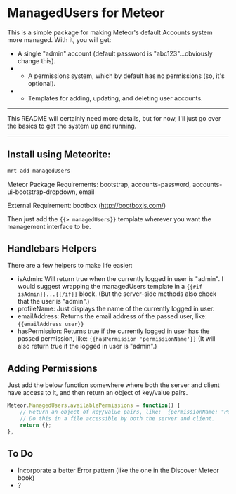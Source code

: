 ManagedUsers for Meteor
========================

This is a simple package for making Meteor's default Accounts system more managed.
With it, you will get:
* A single "admin" account (default password is "abc123"...obviously change this).
* * A permissions system, which by default has no permissions (so, it's optional).
* * Templates for adding, updating, and deleting user accounts.

----------------------

This README will certainly need more details, but for now, I'll just go over the basics to get the system up and running.

----------------------

Install using Meteorite:
-------------------------
``` sh
mrt add managedUsers
```	
Meteor Package Requirements: bootstrap, accounts-password, accounts-ui-bootstrap-dropdown, email

External Requirement: bootbox (http://bootboxjs.com/)

Then just add the ` {{> managedUsers}} ` template wherever you want the management interface to be.


Handlebars Helpers
-------------------
There are a few helpers to make life easier:

* isAdmin: Will return true when the currently logged in user is "admin". I would suggest wrapping the managedUsers template in a ` {{#if isAdmin}}...{{/if}} ` block. (But the server-side methods also check that the user is "admin".)
* profileName: Just displays the name of the currently logged in user.
* emailAddress: Returns the email address of the passed user, like: ` {{emailAddress user}} `
* hasPermission: Returns true if the currently logged in user has the passed permission, like: ` {{hasPermission 'permissionName'}} ` (It will also return true if the logged in user is "admin".)


Adding Permissions
-------------------
Just add the below function somewhere where both the server and client have access to it, and then return an object of key/value pairs.

```javascript
Meteor.ManagedUsers.availablePermissions = function() {
	// Return an object of key/value pairs, like:  {permissionName: "Permission Description", ....}
	// Do this in a file accessible by both the server and client.
	return {};
},
```

To Do
-------
* Incorporate a better Error pattern (like the one in the Discover Meteor book)
* ?
